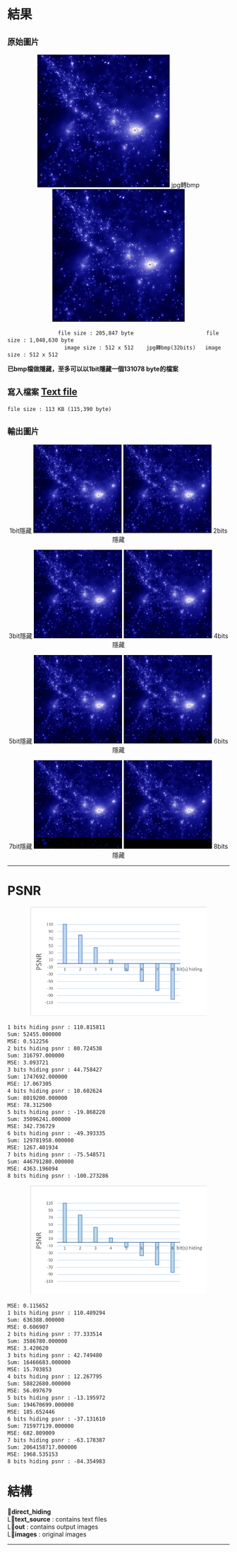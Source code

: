 # 結果
## `原始圖片`
<p align="center">
  <img src="/direct_hiding/images/image.jpg" width="300" alt="original image">
  jpg轉bmp
  <img src="/direct_hiding/images/imgb.bmp" width="300" alt="original image">
</p>

```
                file size : 205,847 byte                       file size : 1,048,630 byte
                  image size : 512 x 512    jpg轉bmp(32bits)   image size : 512 x 512
```
**已bmp檔做隱藏，至多可以以1bit隱藏一個131078 byte的檔案**


## `寫入檔案` [Text file](/direct_hiding/text_source/secret)
```
file size : 113 KB (115,390 byte)
```

## `輸出圖片`
<p align="center">
  1bit隱藏
  <img src="/direct_hiding/out/out_0.bmp" width="200">  
  <img src="/direct_hiding/out/out_1.bmp" width="200">
  2bits隱藏
</p>
<p align="center">
  3bit隱藏
  <img src="/direct_hiding/out/out_2.bmp" width="200">  
  <img src="/direct_hiding/out/out_3.bmp" width="200">
  4bits隱藏
</p>
<p align="center">
  5bit隱藏
  <img src="/direct_hiding/out/out_4.bmp" width="200">  
  <img src="/direct_hiding/out/out_5.bmp" width="200">
  6bits隱藏
</p>
<p align="center">
  7bit隱藏
  <img src="/direct_hiding/out/out_6.bmp" width="200">  
  <img src="/direct_hiding/out/out_7.bmp" width="200">
  8bits隱藏
</p>

---

# PSNR
<p align="center">
  <img src="/direct_hiding/chart/1.png" width="400">  
</p>

```
1 bits hiding psnr : 110.815811
Sum: 52455.000000
MSE: 0.512256
2 bits hiding psnr : 80.724538
Sum: 316797.000000
MSE: 3.093721
3 bits hiding psnr : 44.758427
Sum: 1747692.000000
MSE: 17.067305
4 bits hiding psnr : 10.602624
Sum: 8019200.000000
MSE: 78.312500
5 bits hiding psnr : -19.868228
Sum: 35096241.000000
MSE: 342.736729
6 bits hiding psnr : -49.393335
Sum: 129781958.000000
MSE: 1267.401934
7 bits hiding psnr : -75.548571
Sum: 446791280.000000
MSE: 4363.196094
8 bits hiding psnr : -100.273286
```
<p align="center">
  <img src="/direct_hiding/chart/2.png" width="400">
</p>

```
MSE: 0.115652
1 bits hiding psnr : 110.489294
Sum: 636388.000000
MSE: 0.606907
2 bits hiding psnr : 77.333514
Sum: 3586780.000000
MSE: 3.420620
3 bits hiding psnr : 42.749480
Sum: 16466683.000000
MSE: 15.703853
4 bits hiding psnr : 12.267795
Sum: 58822680.000000
MSE: 56.097679
5 bits hiding psnr : -13.195972
Sum: 194670699.000000
MSE: 185.652446
6 bits hiding psnr : -37.131610
Sum: 715977139.000000
MSE: 682.809009
7 bits hiding psnr : -63.178387
Sum: 2064158717.000000
MSE: 1968.535153
8 bits hiding psnr : -84.354983
```

# 結構
:file_folder:**direct_hiding**  
  L:file_folder:**text_source** : contains text files  
  L:file_folder:**out** : contains output images  
  L:file_folder:**images** : original images  

---

#
